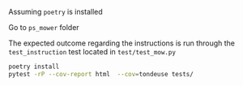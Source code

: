 Assuming `poetry` is installed

Go to `ps_mower` folder

The expected outcome regarding the instructions is run through the `test_instruction` test located in `test/test_mow.py`

```bash
poetry install
pytest -rP --cov-report html  --cov=tondeuse tests/

